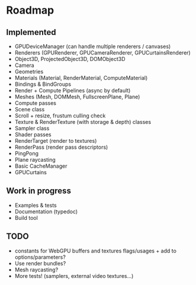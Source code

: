 # Roadmap

## Implemented

- GPUDeviceManager (can handle multiple renderers / canvases)
- Renderers (GPURenderer, GPUCameraRenderer, GPUCurtainsRenderer)
- Object3D, ProjectedObject3D, DOMObject3D
- Camera
- Geometries
- Materials (Material, RenderMaterial, ComputeMaterial)
- Bindings & BindGroups
- Render + Compute Pipelines (async by default)
- Meshes (Mesh, DOMMesh, FullscreenPlane, Plane)
- Compute passes
- Scene class
- Scroll + resize, frustum culling check
- Texture & RenderTexture (with storage & depth) classes
- Sampler class
- Shader passes
- RenderTarget (render to textures)
- RenderPass (render pass descriptors)
- PingPong
- Plane raycasting
- Basic CacheManager
- GPUCurtains

## Work in progress

- Examples & tests
- Documentation (typedoc)
- Build tool

## TODO

- constants for WebGPU buffers and textures flags/usages + add to options/parameters?
- Use render bundles?
- Mesh raycasting?
- More tests! (samplers, external video textures...)